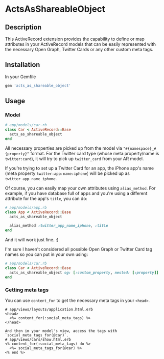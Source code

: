 # ActsAsShareableObject

## Description
This ActiveRecord extension provides the capability to define or map attributes in your ActiveRecord models that can be easily represented with the necessary Open Graph, Twitter Cards or any other custom meta tags.

## Installation
In your Gemfile
```ruby
gem 'acts_as_shareable_object'
```
  
## Usage
### Model
```ruby
# app/models/car.rb
class Car < ActiveRecord::Base
  acts_as_shareable_object
end
```
All necessary properties are picked up from the model via `"#{namespace}_#{property}"` format. For the Twitter card type (whose meta property/name is `twitter:card`), it will try to pick up `twitter_card` from your AR model.

If you're trying to set up a Twitter Card for an app, the iPhone app's name (meta property `twitter:app:name:iphone`) will be picked up as `twitter_app_name_iphone`.

Of course, you can easily map your own attributes using `alias_method`. For example, if you have database full of apps and you're using a different attribute for the app's `title`, you can do:
```ruby
# app/models/app.rb
class App < ActiveRecord::Base
  acts_as_shareable_object
  
  alias_method :twitter_app_name_iphone, :title
end
```
And it will work just fine. :)

I'm sure I haven't considered all possible Open Graph or Twitter Card tag names so you can put in your own using:

```ruby
# app/models/car.rb
class Car < ActiveRecord::Base
  acts_as_shareable_object og: [:custom_property, nested: [:property]]
end
```

### Getting meta tags
You can use `content_for` to get the necessary meta tags in your `<head>`.
```erb
# app/views/layouts/application.html.erb
<head>
  <%= content_for(:social_meta_tags) %>
</head>

And then in your model's view, access the tags with `social_meta_tags_for(@car)`.
# app/views/cars/show.html.erb
<% content_for(:social_meta_tags) do %>
  <%= social_meta_tags_for(@car) %>
<% end %>

```
